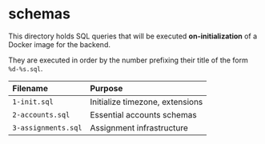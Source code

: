 # schemas

This directory holds SQL queries that will be executed **on-initialization** of a Docker image
for the backend.

They are executed in order by the number prefixing their title of the form `%d-%s.sql`.

Filename | Purpose
:- | :-
`1-init.sql` | Initialize timezone, extensions
`2-accounts.sql` | Essential accounts schemas
`3-assignments.sql` | Assignment infrastructure

